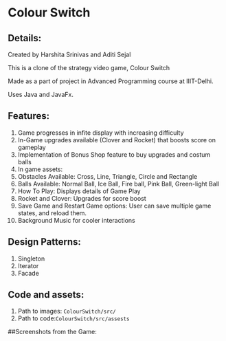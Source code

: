 # Colour Switch

## Details:
Created by Harshita Srinivas and Aditi Sejal

This is a clone of the strategy video game, Colour Switch

Made as a part of project in Advanced Programming course at IIIT-Delhi.

Uses Java and JavaFx.

## Features:
1. Game progresses in infite display with increasing difficulty
1. In-Game upgrades available (Clover and Rocket) that boosts score on gameplay
1. Implementation of Bonus Shop feature to buy upgrades and costum balls
1. In game assets:
  1. Obstacles Available: Cross, Line, Triangle, Circle and Rectangle
  1. Balls Available: Normal Ball, Ice Ball, Fire ball, Pink Ball, Green-light Ball
  1. How To Play: Displays details of Game Play
  1. Rocket and Clover: Upgrades for score boost
1. Save Game and Restart Game options: User can save multiple game states, and reload them.
1. Background Music for cooler interactions

## Design Patterns:
1. Singleton
2. Iterator
3. Facade

## Code and assets:
1. Path to images: ```ColourSwitch/src/```
1. Path to code:```ColourSwitch/src/assests```

##Screenshots from the Game:
